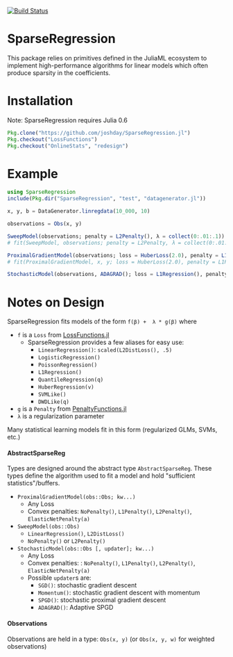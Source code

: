 [![Build Status](https://travis-ci.org/joshday/SparseRegression.jl.svg?branch=master)](https://travis-ci.org/joshday/SparseRegression.jl)

# SparseRegression

This package relies on primitives defined in the JuliaML ecosystem to implement high-performance algorithms for linear models which often produce sparsity in the coefficients.

# Installation

Note: SparseRegression requires Julia 0.6

```julia
Pkg.clone("https://github.com/joshday/SparseRegression.jl")
Pkg.checkout("LossFunctions")
Pkg.checkout("OnlineStats", "redesign")
```

# Example

```julia
using SparseRegression
include(Pkg.dir("SparseRegression", "test", "datagenerator.jl"))

x, y, b = DataGenerator.linregdata(10_000, 10)

observations = Obs(x, y)

SweepModel(observations; penalty = L2Penalty(), λ = collect(0:.01:.1))
# fit(SweepModel, observations; penalty = L2Penalty, λ = collect(0:.01:.1))

ProximalGradientModel(observations; loss = HuberLoss(2.0), penalty = L1Penalty())
# fit(ProximalGradientModel, x, y; loss = HuberLoss(2.0), penalty = L1Penalty())

StochasticModel(observations, ADAGRAD(); loss = L1Regression(), penalty = ElasticNetPenalty(.1))
```

# Notes on Design
SparseRegression fits models of the form `f(β) +  λ * g(β)` where
- `f` is a `Loss` from [LossFunctions.jl](https://github.com/JuliaML/LossFunctions.jl)
  - SparseRegression provides a few aliases for easy use:
    - `LinearRegression()`: `scaled(L2DistLoss(), .5)`
    - `LogisticRegression()`
    - `PoissonRegression()`
    - `L1Regression()`
    - `QuantileRegression(q)`
    - `HuberRegression(v)`
    - `SVMLike()`
    - `DWDLike(q)`
- `g` is a `Penalty` from [PenaltyFunctions.jl](https://github.com/JuliaML/PenaltyFunctions.jl)
- `λ` is a regularization parameter

Many statistical learning models fit in this form (regularized GLMs, SVMs, etc.)

#### AbstractSparseReg
Types are designed around the abstract type `AbstractSparseReg`.  These types define the algorithm used to fit a model and hold "sufficient statistics"/buffers.

  - `ProximalGradientModel(obs::Obs; kw...)`
    - Any Loss
    - Convex penalties: `NoPenalty()`, `L1Penalty()`, `L2Penalty()`, `ElasticNetPenalty(a)`
  - `SweepModel(obs::Obs)`
    - `LinearRegression()`, `L2DistLoss()`
    - `NoPenalty()` or `L2Penalty()`
  - `StochasticModel(obs::Obs [, updater]; kw...)`
    - Any Loss
    - Convex penalties: : `NoPenalty()`, `L1Penalty()`, `L2Penalty()`, `ElasticNetPenalty(a)`
    - Possible `updater`s are:
      - `SGD()`: stochastic gradient descent
      - `Momentum()`: stochastic gradient descent with momentum
      - `SPGD()`: stochastic proximal gradient descent
      - `ADAGRAD()`: Adaptive SPGD

#### Observations
Observations are held in a type: `Obs(x, y)` (or `Obs(x, y, w)` for weighted observations)
